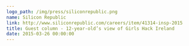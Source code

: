 ```yaml
---
logo_path: /img/press/siliconrepublic.png
name: Silicon Republic
link: http://www.siliconrepublic.com/careers/item/41314-insp-2015
title: Guest column - 12-year-old’s view of Girls Hack Ireland
date: 2015-03-26 00:00:00
---
```

